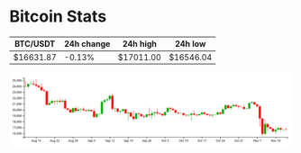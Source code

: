 # Bitcoin Stats

BTC/USDT|24h change|24h high|24h low|
|---|---|---|---|
|$16631.87|-0.13%|$17011.00|$16546.04|

<img src="./chart.svg">
